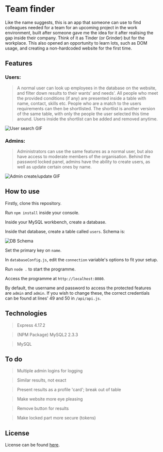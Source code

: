 # Team finder 

Like the name suggests, this is an app that someone can use to find colleagues needed for a team for an upcoming project in the work environment, built after someone gave me the idea for it after realising the gap inside their company. Think of it as Tinder (or Grinder) but for the workplace. This also opened an opportunity to learn lots, such as DOM usage, and creating a non-hardcoded website for the first time.

## Features

### Users:

> A normal user can look up employees in the database on the website, and filter down results to their wants' and needs'. All people who meet the provided conditions (if any) are presented inside a table with name, contact, skills etc. People who are a match to the users requirements can then be shortlisted. The shortlist is another version of the same table, with only the people the user selected this time around. Users inside the shortlist can be added and removed anytime.

![User search GIF](https://github.com/qtdceu/team_finder/blob/main/img/ezgif.com-gif-maker.gif)

### Admins:

> Administrators can use the same features as a normal user, but also have access to moderate members of the organisation. Behind the password locked panel, admins have the ability to create users, as well as update certain ones by name. 

![Admin create/update GIF](https://github.com/qtdceu/team_finder/blob/main/img/ezgif.com-gif-maker%20(1).gif)

## How to use

Firstly, clone this repository.

Run `npm install` inside your console.

Inside your MySQL workbench, create a database.

Inside that database, create a table called `users`. Schema is:

![DB Schema](https://github.com/qtdceu/team_finder/blob/main/img/schema.png)

Set the primary key on `name`.

In `databaseConfig.js`, edit the `connection` variable's options to fit your setup. 

Run `node .` to start the programme. 

Access the programme at `http://localhost:8080`.

By default, the username and password to access the protected features are `admin` and `admin`. If you wish to change these, the correct credentials can be found at lines' 49 and 50 in `/api/api.js`.

## Technologies

> Express 4.17.2

> (NPM Package) MySQL2 2.3.3

> MySQL

## To do

> Multiple admin logins for logging 

> Similar results, not exact

> Present results as a profile 'card'; break out of table

> Make website more eye pleasing

> Remove button for results

> Make locked part more secure (tokens) 

## License 

License can be found [here](https://github.com/qtdceu/team_finder/blob/main/LICENSE).
